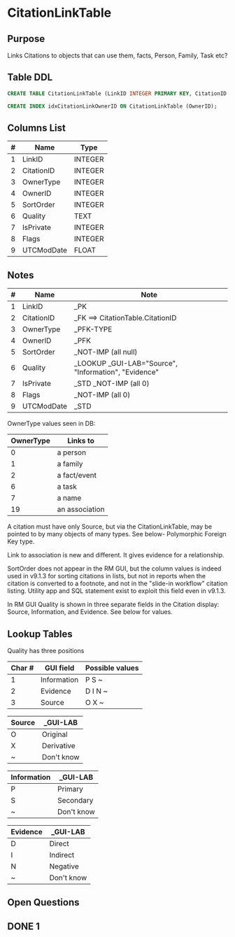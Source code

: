 # CitationLinkTable

## Purpose

Links Citations to objects that can use them, facts, Person, Family, Task etc?

## Table DDL

``` SQL
CREATE TABLE CitationLinkTable (LinkID INTEGER PRIMARY KEY, CitationID INTEGER, OwnerType INTEGER, OwnerID INTEGER, SortOrder INTEGER, Quality TEXT, IsPrivate INTEGER, Flags INTEGER, UTCModDate FLOAT );

CREATE INDEX idxCitationLinkOwnerID ON CitationLinkTable (OwnerID);
```

## Columns List

| #   | Name       | Type    |
| --- | ---------- | ------- |
| 1   | LinkID     | INTEGER |
| 2   | CitationID | INTEGER |
| 3   | OwnerType  | INTEGER |
| 4   | OwnerID    | INTEGER |
| 5   | SortOrder  | INTEGER |
| 6   | Quality    | TEXT    |
| 7   | IsPrivate  | INTEGER |
| 8   | Flags      | INTEGER |
| 9   | UTCModDate | FLOAT   |

## Notes

| #   | Name       | Note                                                     |
| --- | ---------- | -------------------------------------------------------- |
| 1   | LinkID     | _PK                                                      |
| 2   | CitationID | _FK ==> CitationTable.CitationID                         |
| 3   | OwnerType  | _PFK-TYPE                                                |
| 4   | OwnerID    | _PFK                                                     |
| 5   | SortOrder  | _NOT-IMP (all null)                                      |
| 6   | Quality    | _LOOKUP _GUI-LAB="Source", "Information", "Evidence"     |
| 7   | IsPrivate  | _STD _NOT-IMP (all 0)                                    |
| 8   | Flags      | _NOT-IMP (all 0)                                         |
| 9   | UTCModDate | _STD                                                     |

OwnerType values seen in DB: 

| OwnerType | Links to       |
| --------- | -------------- |
| 0         | a person       |
| 1         | a family       |
| 2         | a fact/event   |
| 6         | a task         |
| 7         | a name         |
| 19        | an association |

A citation must have only Source, but via the CitationLinkTable, may be pointed to by many objects of many types. See below- Polymorphic Foreign Key type.

Link to association is new and different. It gives evidence for a relationship.


SortOrder does not appear in the RM GUI, but the column values is indeed used in v9.1.3 for sorting citations in lists,
but not in reports when the citation is converted to a footnote, and not in the "slide-in workflow" citation listing.
Utility app and SQL statement exist to exploit this field even in v9.1.3.

In RM GUI
Quality is shown in three separate fields in the Citation display:
Source, Information, and Evidence. See below for values.


## Lookup Tables

Quality has three positions 

| Char # | GUI field   | Possible values |
| ------ | ----------- | --------------- |
| 1      | Information | P S ~           |
| 2      | Evidence    | D I N ~         |
| 3      | Source      | O X ~           |

| Source | _GUI-LAB   |
| ------ | ---------- |
| O      | Original   |
| X      | Derivative |
| ~      | Don't know |

| Information | _GUI-LAB   |
| ----------- | ---------- |
| P           | Primary    |
| S           | Secondary  |
| ~           | Don't know |

| Evidence | _GUI-LAB   |
| -------- | ---------- |
| D        | Direct     |
| I        | Indirect   |
| N        | Negative   |
| ~        | Don't know |


## Open Questions

## DONE 1